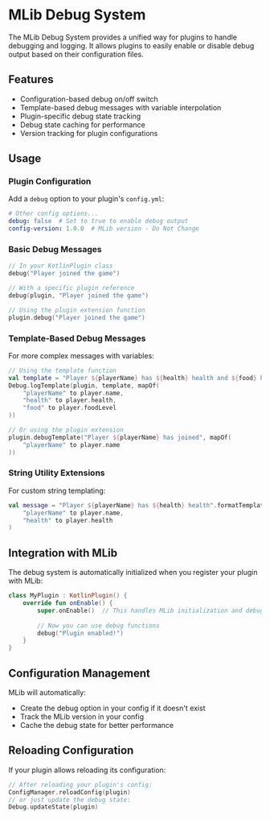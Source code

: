 # MLib Debug System

The MLib Debug System provides a unified way for plugins to handle debugging and logging. It allows plugins to easily enable or disable debug output based on their configuration files.

## Features

- Configuration-based debug on/off switch
- Template-based debug messages with variable interpolation
- Plugin-specific debug state tracking
- Debug state caching for performance
- Version tracking for plugin configurations

## Usage

### Plugin Configuration

Add a `debug` option to your plugin's `config.yml`:

```yaml
# Other config options...
debug: false  # Set to true to enable debug output
config-version: 1.0.0  # MLib version - Do Not Change
```

### Basic Debug Messages

```kotlin
// In your KotlinPlugin class
debug("Player joined the game")

// With a specific plugin reference
debug(plugin, "Player joined the game")

// Using the plugin extension function
plugin.debug("Player joined the game")
```

### Template-Based Debug Messages

For more complex messages with variables:

```kotlin
// Using the template function
val template = "Player ${playerName} has ${health} health and ${food} hunger"
Debug.logTemplate(plugin, template, mapOf(
    "playerName" to player.name,
    "health" to player.health,
    "food" to player.foodLevel
))

// Or using the plugin extension
plugin.debugTemplate("Player ${playerName} has joined", mapOf(
    "playerName" to player.name
))
```

### String Utility Extensions

For custom string templating:

```kotlin
val message = "Player ${playerName} has ${health} health".formatTemplate(
    "playerName" to player.name,
    "health" to player.health
)
```

## Integration with MLib

The debug system is automatically initialized when you register your plugin with MLib:

```kotlin
class MyPlugin : KotlinPlugin() {
    override fun onEnable() {
        super.onEnable()  // This handles MLib initialization and debug setup
        
        // Now you can use debug functions
        debug("Plugin enabled!")
    }
}
```

## Configuration Management

MLib will automatically:
- Create the debug option in your config if it doesn't exist
- Track the MLib version in your config
- Cache the debug state for better performance

## Reloading Configuration

If your plugin allows reloading its configuration:

```kotlin
// After reloading your plugin's config:
ConfigManager.reloadConfig(plugin)
// or just update the debug state:
Debug.updateState(plugin)
```
